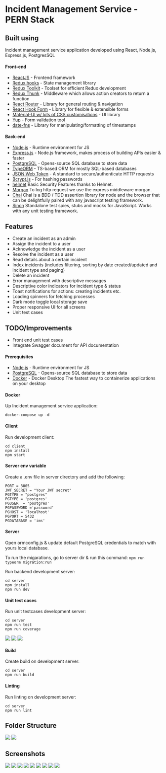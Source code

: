 # Incident Management Service - PERN Stack

## Built using
Incident management service application developed using React, Node.js, Express.js, PostgresSQL

#### Front-end
- [ReactJS](https://reactjs.org/) - Frontend framework
- [Redux hooks](https://redux.js.org/) - State management library
- [Redux Toolkit](https://redux-toolkit.js.org/) - Toolset for efficient Redux development
- [Redux Thunk](https://github.com/reduxjs/redux-thunk) - Middleware which allows action creators to return a function
- [React Router](https://reactrouter.com/) - Library for general routing & navigation
- [React Hook Form](https://react-hook-form.com/) - Library for flexible & extensible forms
- [Material-UI w/ lots of CSS customisations](https://material-ui.com/) - UI library
- [Yup](https://github.com/jquense/yup) - Form validation tool
- [date-fns](https://date-fns.org/) - Library for manipulating/formatting of timestamps

#### Back-end
- [Node.js](https://nodejs.org/en/) - Runtime environment for JS
- [Express.js](https://expressjs.com/) - Node.js framework, makes process of building APIs easier & faster
- [PostgreSQL](https://www.postgresql.org/) - Opens-source SQL database to store data
- [TypeORM](https://typeorm.io/) - TS-based ORM for mostly SQL-based databases
- [JSON Web Token](https://jwt.io/) - A standard to secure/authenticate HTTP requests
- [Bcrypt.js](https://www.npmjs.com/package/bcryptjs) - For hashing passwords
- [helmet](https://helmetjs.github.io/) Basic Security Features thanks to Helmet.
- [Morgan](https://github.com/expressjs/morgan) To log http request we use the express middleware morgan.
- [Chai](https://www.chaijs.com/) Chai is a BDD / TDD assertion library for node and the browser that can be delightfully paired with any javascript testing framework.
- [Sinon](https://sinonjs.org/) Standalone test spies, stubs and mocks for JavaScript.
Works with any unit testing framework.

## Features
-  Create an incident as an admin
- Assign the incident to a user
- Acknowledge the incident as a user
- Resolve the incident as a user
-  Read details about a certain incident
- Index incidents (includes filtering, sorting by date created/updated and incident type and
paging)
- Delete an incident
- Error management with descriptive messages
- Descriptive color indicators for incident type & status
- Toast notifications for actions: creating incidents etc.
- Loading spinners for fetching processes
- Dark mode toggle local storage save
- Proper responsive UI for all screens
- Unit test cases

## TODO/Improvements
- Front end unit test cases
- Integrate Swagger document for API documentation

#### Prerequisites
- [Node.js](https://nodejs.org/en/) - Runtime environment for JS
- [PostgreSQL](https://www.postgresql.org/) - Opens-source SQL database to store data
- [Docker](https://www.docker.com/products/docker-desktop) - Docker Desktop
The fastest way to containerize applications on your desktop

#### Docker
Up Incident management service application:
```
docker-compose up -d
```

#### Client
Run development client:
```
cd client
npm install
npm start
```

#### Server env variable
Create a .env file in server directory and add the following:
```
PORT = 3005
JWT_SECRET = "Your JWT secret"
PGTYPE = "postgres"
PGTYPE = 'postgres'
PGUSER  = 'postgres'
PGPASSWORD ='password'
PGHOST = 'localhost'
PGPORT = 5432
PGDATABASE = 'ims'
```

#### Server
Open ormconfig.js & update default PostgreSQL credentials to match with yours local database.

To run the migarations, go to server dir & run this command:
`npm run typeorm migration:run`

Run backend development server:

```
cd server
npm install
npm run dev
```

#### Unit test cases
Run unit testcases development server:

```
cd server
npm run test
npm run coverage
```
![](https://github.com/krushnathube/incident-management-service/blob/master/screenshots/unit-testcases-1.png)
![](https://github.com/krushnathube/incident-management-service/blob/master/screenshots/unit-testcases-2.png)
![](https://github.com/krushnathube/incident-management-service/blob/master/screenshots/test-coverage.png)

#### Build
Create build on development server:

```
cd server
npm run build
```
#### Linting
Run linting on development server:

```
cd server
npm run lint
```

## Folder Structure
![](https://github.com/krushnathube/incident-management-service/blob/master/screenshots/folder-structure-client.png)
![](https://github.com/krushnathube/incident-management-service/blob/master/screenshots/folder-structure-server.png)

## Screenshots
![](https://github.com/krushnathube/incident-management-service/blob/master/screenshots/login.png)
![](https://github.com/krushnathube/incident-management-service/blob/master/screenshots/signup.png)
![](https://github.com/krushnathube/incident-management-service/blob/master/screenshots/home-blank.png)
![](https://github.com/krushnathube/incident-management-service/blob/master/screenshots/list-incident.png)
![](https://github.com/krushnathube/incident-management-service/blob/master/screenshots/add-incident.png)
![](https://github.com/krushnathube/incident-management-service/blob/master/screenshots/ack-incident.png)
![](https://github.com/krushnathube/incident-management-service/blob/master/screenshots/close-incident.png)
![](https://github.com/krushnathube/incident-management-service/blob/master/screenshots/assignee-list.png)
![](https://github.com/krushnathube/incident-management-service/blob/master/screenshots/login-black.png)

